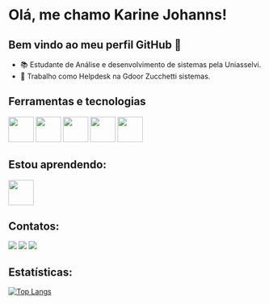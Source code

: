 # Olá, me chamo Karine Johanns! 
## Bem vindo ao meu perfil GitHub 👋

- 📚 Estudante de Análise e desenvolvimento de sistemas pela Uniasselvi.
- 🏢 Trabalho como Helpdesk na Gdoor Zucchetti sistemas.

## Ferramentas e tecnologias

<img src="https://cdn.jsdelivr.net/gh/devicons/devicon/icons/html5/html5-plain-wordmark.svg"  width="50" height="50"/> <img src="https://cdn.jsdelivr.net/gh/devicons/devicon/icons/css3/css3-plain-wordmark.svg" width="50" height="50"/> <img src="https://cdn.jsdelivr.net/gh/devicons/devicon/icons/javascript/javascript-original.svg" width="50" height="50"/> <img src="https://cdn.jsdelivr.net/gh/devicons/devicon/icons/git/git-plain.svg" width="50" height="50"/> <img src="https://cdn.jsdelivr.net/gh/devicons/devicon/icons/bootstrap/bootstrap-original-wordmark.svg" width="50" height="50"/> 

## Estou aprendendo:

<img src="https://cdn.jsdelivr.net/gh/devicons/devicon/icons/react/react-original-wordmark.svg" width="50" height="50"/>
      
      
## Contatos:

<div>
<a href="https://www.instagram.com/karinejohanns/" target="_blank"><img src="https://img.shields.io/badge/-Instagram-%23E4405F?style=for-the-badge&logo=instagram&logoColor=white" target="_blank"></a>
<a href = "mailto:karinejohanns@gmail.com"><img src="https://img.shields.io/badge/Gmail-D14836?style=for-the-badge&logo=gmail&logoColor=white" target="_blank"></a>
<a href="https://www.linkedin.com/in/karinejohanns/" target="_blank"><img src="https://img.shields.io/badge/-LinkedIn-%230077B5?style=for-the-badge&logo=linkedin&logoColor=white" target="_blank"></a>   
</div>


## Estatísticas:

[![Top Langs](https://github-readme-stats.vercel.app/api/top-langs/?username=KarineJohanns&layout=compact&theme=tokyonight&show_icons=true)](https://github.com/KarineJohanns/github-readme-stats)
